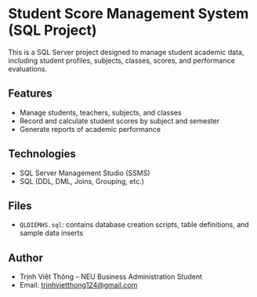 # Student Score Management System (SQL Project)

This is a SQL Server project designed to manage student academic data, including student profiles, subjects, classes, scores, and performance evaluations.

## Features

- Manage students, teachers, subjects, and classes
- Record and calculate student scores by subject and semester
- Generate reports of academic performance

## Technologies

- SQL Server Management Studio (SSMS)
- SQL (DDL, DML, Joins, Grouping, etc.)

## Files

- `QLDIEMHS.sql`: contains database creation scripts, table definitions, and sample data inserts

## Author

- Trịnh Việt Thông – NEU Business Administration Student
- Email: trinhvietthong124@gmail.com
